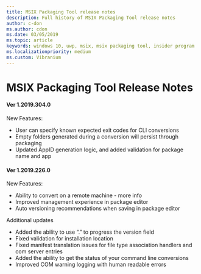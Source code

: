 ```yaml
---
title: MSIX Packaging Tool release notes
description: Full history of MSIX Packaging Tool release notes
author: c-don
ms.author: cdon
ms.date: 03/05/2019
ms.topic: article
keywords: windows 10, uwp, msix, msix packaging tool, insider program
ms.localizationpriority: medium
ms.custom: Vibranium
---
```


# MSIX Packaging Tool Release Notes 

#### Ver 1.2019.304.0

New Features:

- User can specify known expected exit codes for CLI conversions
- Empty folders generated during a conversion will persist through packaging
- Updated AppID generation logic, and added validation for package name and app 

#### Ver 1.2019.226.0
New Features:

- Ability to convert on a remote machine - more info
- Improved management experience in package editor
- Auto versioning recommendations when saving in package editor

Additional updates

- Added the ability to use “.” to progress the version field
- Fixed validation for installation location
- Fixed manifest translation issues for file type association handlers and com server entries
- Added the ability to get the status of your command line conversions
- Improved COM warning logging with human readable errors

